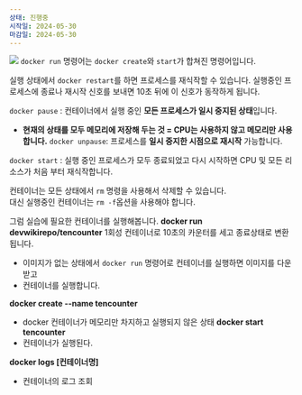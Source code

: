 ```yaml
---
상태: 진행중
시작일: 2024-05-30
마감일: 2024-05-30
---
```

![](https://i.imgur.com/hVLR0wz.png)
`docker run` 명령어는 `docker create`와 `start`가 합쳐진 명령어입니다.

실행 상태에서 `docker restart`를 하면 프로세스를 재식작할 수 있습니다. 실행중인 프로세스에 종료나 재시작 신호를 보내면 10초 뒤에 이 신호가 동작하게 됩니다.

`docker pause` : 컨테이너에서 실행 중인 **모든 프로세스가 일시 중지된 상태**입니다.
- **현재의 상태를 모두 메모리에 저장해 두는 것 = CPU는 사용하지 않고 메모리만 사용합니다.**
`docker unpause`: 프로세스를 **일시 중지한 시점으로 재시작** 가능합니다.

`docker start` : 실행 중인 프로세스가 모두 종료되었고 다시 시작하면 CPU 및 모든 리소스가 처음 부터 재식작합니다.

컨테이너는 모든 상태에서 `rm` 명령을 사용해서 삭제할 수 있습니다.</br>
대신 실행중인 컨테이너는 `rm -f`옵션을 사용해야 합니다.

그럼 실습에 필요한 컨테이너를 실행해봅니다.
**docker run devwikirepo/tencounter**
1회성 컨테이너로 10초의 카운터를 세고 종료상태로 변환됩니다.
- 이미지가 없는 상태에서 `docker run` 명령어로 컨테이너를 실행하면 이미지를 다운 받고
- 컨테이너를 실행합니다.


**docker create --name tencounter**
- docker 컨테이너가 메모리만 차지하고 실행되지 않은 상태
**docker start tencounter**
- 컨테이너가 실행된다.




**docker logs [컨테이너명]**
- 컨테이너의 로그 조회